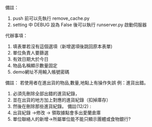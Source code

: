 備註：
1. push 前可以先執行 remove_cache.py
2. setting 中 DEBUG 設為 False 後可以執行 runserver.py 啟動伺服器

代辦事項：

1.  填表單若沒有這個選項（新增選項後跳回原本表單)
2.  單位負責人要篩選
3.  有效日期大於今日
4.  物品名稱顯示數量固定
5.  demo網址不用輸入帳號密碼

備註：
  若使用者在進出貨的物品,數量,地點上有操作失誤
  例：進貨出錯。
  1. 必須先刪除全部出錯的進貨紀錄，
  2. 並在出貨的地方加上對應的進貨紀錄（扣掉庫存）
  3. 然後在刪除那些進貨紀錄。
備註(12/2) :
  1. 出貨紀錄 ->修改 -> 領取據點會多出愛蘭倉庫
  2. 單位聯絡人的新增->所屬單位能不能只顯示團體或食物銀行?
